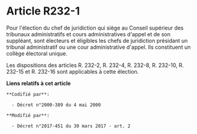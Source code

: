 # Article R232-1

Pour l'élection du chef de juridiction qui siège au Conseil supérieur des tribunaux administratifs et cours administratives
d'appel et de son suppléant, sont électeurs et éligibles les chefs de juridiction présidant un tribunal administratif ou une
cour administrative d'appel. Ils constituent un collège électoral unique.

Les dispositions des articles R. 232-2, R. 232-4, R. 232-8, R. 232-10, R. 232-15 et R. 232-16 sont applicables à cette
élection.

**Liens relatifs à cet article**

	**Codifié par**:

	  - Décret n°2000-389 du 4 mai 2000

	**Modifié par**:

	  - Décret n°2017-451 du 30 mars 2017 - art. 2
